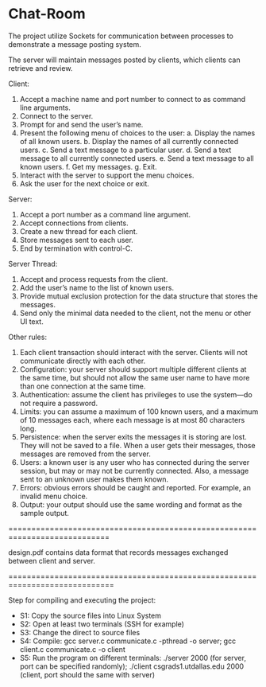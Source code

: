 # Chat-Room

The project utilize Sockets for communication between processes to demonstrate a message posting system.

The server will maintain messages posted by clients, which clients can retrieve and review.

Client:
1)	Accept a machine name and port number to connect to as command line arguments.
2)	Connect to the server.
3)	Prompt for and send the user’s name.
4)	Present the following menu of choices to the user:
a.	Display the names of all known users.
b.	Display the names of all currently connected users.
c.	Send a text message to a particular user.
d.	Send a text message to all currently connected users.
e.	Send a text message to all known users.
f.	Get my messages.
g.	Exit.
5)	Interact with the server to support the menu choices.
6)	Ask the user for the next choice or exit.


Server: 
1)	Accept a port number as a command line argument.
2)	Accept connections from clients.
3)	Create a new thread for each client.
4)	Store messages sent to each user.
5)	End by termination with control-C.


Server Thread:
1)	Accept and process requests from the client.
2)	Add the user’s name to the list of known users.
3)	Provide mutual exclusion protection for the data structure that stores the messages.
4)	Send only the minimal data needed to the client, not the menu or other UI text.

Other rules:
1)	Each client transaction should interact with the server.  Clients will not communicate directly with each other.
2)	Configuration:   your server should support multiple different clients at the same time, but should not allow the same user name to have more than one connection at the same time. 
3)	Authentication:   assume the client has privileges to use the system—do not require a password.
4)	Limits:  you can assume a maximum of 100 known users, and a maximum of 10 messages each, where each message is at most 80 characters long.
5)	Persistence:  when the server exits the messages it is storing are lost. They will not be saved to a file.  When a user gets their messages, those messages are removed from the server.
6)	Users:  a known user is any user who has connected during the server session, but may or may not be currently connected.  Also, a message sent to an unknown user makes them known. 
7)	Errors:  obvious errors should be caught and reported.  For example, an invalid menu choice. 
8)	Output:  your output should use the same wording and format as the sample output.

============================================================================

design.pdf contains data format that records messages exchanged between client and server.

=============================================================================

Step for compiling and executing the project:
- S1: Copy the source files into Linux System
- S2: Open at least two terminals (SSH for example)
- S3: Change the direct to source files
- S4: Compile: gcc server.c communicate.c -pthread -o server;
             gcc client.c communicate.c -o client
- S5: Run the program on different terminals: 
              ./server 2000 (for server, port can be specified randomly);
              ./client csgrads1.utdallas.edu 2000 (client, port should the same with server)
